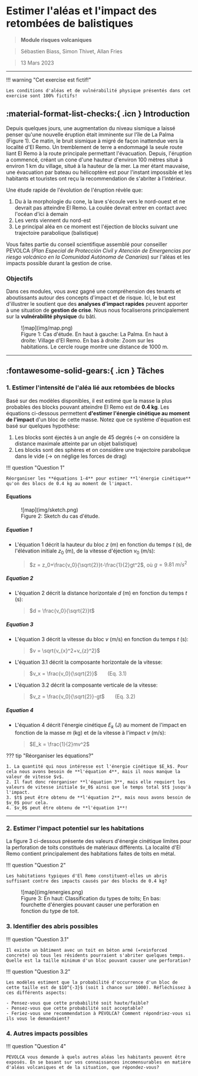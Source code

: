 # Estimer l'aléas et l'impact des retombées de balistiques

> **Module risques volcaniques**

> Sébastien Biass, Simon Thivet, Allan Fries

> 13 Mars 2023

---

!!! warning "Cet exercise est fictif!"

    Les conditions d'aléas et de vulnérabilité physique présentés dans cet exercise sont 100% fictifs!

## :material-format-list-checks:{ .icn } Introduction

Depuis quelques jours, une augmentation du niveau sismique a laissé penser qu'une nouvelle éruption était imminente sur l'île de La Palma (Figure 1). Ce matin, le bruit sismique à migré de façon inattendue vers la localité d'El Remo. Un tremblement de terre a endommagé la seule route liant El Remo à la route principale permettant l'évacuation. Depuis, l'éruption a commencé, créant un cone d'une hauteur d'environ 100 mètres situé à environ 1 km du village, situé à la hauteur de la mer. La mer étant mauvaise, une évacuation par bateau ou hélicoptère est pour l'instant impossible et les habitants et touristes ont reçu la recommendation de s'abriter à l'intérieur.

Une étude rapide de l'évolution de l'éruption révèle que:

1. Du à la morphologie du cone, la lave s'écoule vers le nord-ouest et ne devrait pas atteindre El Remo. La coulée devrait entrer en contact avec l'océan d'ici à demain
2. Les vents viennent du nord-est
3. Le principal aléa en ce moment est l'éjection de blocks suivant une trajectoire parabolique (balistique)

Vous faites partie du conseil scientifique assemblé pour conseiller PEVOLCA (*Plan Especial de Protección Civil y Atención de Emergencias por riesgo volcánico en la Comunidad Autónoma de Canarias*) sur l'aléas et les impacts possible durant la gestion de crise. 

### Objectifs

Dans ces modules, vous avez gagné une compréhension des tenants et aboutissants autour des concepts d'impact et de risque. Ici, le but est d'illustrer le soutient que des **analyses d'impact rapides** peuvent apporter à une situation de **gestion de crise**. Nous nous focaliserons principalement sur la **vulnérabilité physique** du bâti.

<figure markdown>
![map](img/map.png)
    <figcaption>Figure 1: Cas d'étude. En haut à gauche: La Palma. En haut à droite: Village d'El Remo. En bas à droite: Zoom sur les habitations. Le cercle rouge montre une distance de 1000 m. </figcaption>
</figure>

---

## :fontawesome-solid-gears:{ .icn } Tâches

### 1. Estimer l'intensité de l'aléa lié aux retombées de blocks

Basé sur des modèles disponibles, il est estimé que la masse la plus probables des blocks pouvant atteindre El Remo est de **0.4 kg**. Les équations ci-dessous permettent **d'estimer l'énergie cinétique au moment de l'impact** d'un bloc de cette masse. Notez que ce système d'équation est basé sur quelques hypothèse:

1. Les blocks sont éjectés à un angle de 45 degrés (→ on considère la distance maximale atteinte par un objet balistique)
2. Les blocks sont des sphères et on considère une trajectoire parabolique dans le vide (→ on néglige les forces de drag)

!!! question "Question 1"

    Réorganiser les **équations 1-4** pour estimer **l'énergie cinétique** qu'on des blocs de 0.4 kg au moment de l'impact.

#### Equations

<figure markdown>
![map](img/sketch.png)
    <figcaption>Figure 2: Sketch du cas d'étude. </figcaption>
</figure>

##### Equation 1

- L'équation 1 décrit la hauteur du bloc $z$ (m) en fonction du temps $t$ (s), de l'élévation initiale $z_0$ (m), de la vitesse d'éjection $v_0$ (m/s):
  > $z = z_0+\frac{v_0}{\sqrt{2}}t-\frac{1}{2}gt^2$, où $g=9.81\ m/s^2$

##### Equation 2

- L'équation 2 décrit la distance horizontale $d$ (m) en fonction du temps $t$ (s):
  > $d = \frac{v_0}{\sqrt{2}}t$

##### Equation 3

- L'équation 3 décrit la vitesse du bloc $v$ (m/s) en fonction du temps $t$ (s):
  > $v = \sqrt{v_{x}^2+v_{z}^2}$

- L'équation 3.1 décrit la composante horizontale de la vitesse:
  > $v_x = \frac{v_0}{\sqrt{2}}$   &nbsp;&nbsp;&nbsp;&nbsp;&nbsp;&nbsp;(Eq. 3.1)

- L'équation 3.2 décrit la composante verticale de la vitesse:
  > $v_z = \frac{v_0}{\sqrt{2}}-gt$   &nbsp;&nbsp;&nbsp;&nbsp;&nbsp;&nbsp;(Eq. 3.2)

##### Equation 4

- L'équation 4 décrit l'énergie cinétique $E_k$ (J) au moment de l'impact en fonction de la masse $m$ (kg) et de la vitesse à l'impact $v$ (m/s):
  > $E_k = \frac{1}{2}mv^2$

??? tip "Réorganiser les équations?"

    1. La quantité qui nous intéresse est l'énergie cinétique $E_k$. Pour cela nous avons besoin de **l'équation 4**, mais il nous manque la valeur de vitesse $v$.
    2. Il faut donc réorganiser **l'équation 3**, mais elle requiert les valeurs de vitesse initiale $v_0$ ainsi que le temps total $t$ jusqu'à l'impact.
    3. $t$ peut être obtenu de **l'équation 2**, mais nous avons besoin de $v_0$ pour cela.
    4. $v_0$ peut être obtenu de **l'équation 1**!

--- 

### 2. Estimer l'impact potentiel sur les habitations 

La figure 3 ci-dessous présente des valeurs d'énergie cinétique limites pour la perforation de toits constitués de matériaux différents. La localité d'El Remo contient principalement des habitations faites de toits en métal.

!!! question "Question 2"

    Les habitations typiques d'El Remo constituent-elles un abris suffisant contre des impacts causés par des blocks de 0.4 kg?

<figure markdown>
![map](img/energies.png)
    <figcaption>Figure 3: En haut: Classification du types de toits; En bas: fourchette d'énergies pouvant causer une perforation en fonction du type de toit. </figcaption>
</figure>


### 3. Identifier des abris possibles 

!!! question "Question 3.1"

    Il existe un bâtiment avec un toit en béton armé (=reinforced concrete) où tous les résidents pourraient s'abriter quelques temps. Quelle est la taille minimum d'un bloc pouvant causer une perforation?


!!! question "Question 3.2"

    Les modèles estiment que la probabilité d'occurrence d'un bloc de cette taille est de $10^{-3}$ (soit 1 chance sur 1000). Réfléchissez à ces différents aspects:

    - Pensez-vous que cette probabilité soit haute/faible?
    - Pensez-vous que cette probabilité soit acceptable?
    - Feriez-vous une recommendation à PEVOLCA? Comment répondriez-vous si ils vous le demandaient?

### 4. Autres impacts possibles 

!!! question "Question 4"

    PEVOLCA vous demande à quels autres aléas les habitants peuvent être exposés. En se basant sur vos connaissances incomensurables en matière d'aléas volcaniques et de la situation, que répondez-vous? 



